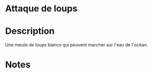 # Attaque de loups

# Description

Une meute de loups blancs qui peuvent marcher sur l'eau de l'océan.

# Notes